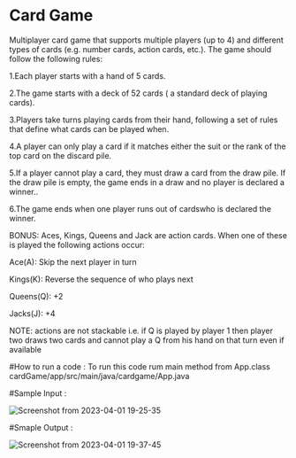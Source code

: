 # Card Game
Multiplayer card game that supports multiple players (up to 4) and different types of cards (e.g. number cards, action cards, etc.). The game should follow the following rules:

1.Each player starts with a hand of 5 cards.

2.The game starts with a deck of 52 cards ( a standard deck of playing cards).

3.Players take turns playing cards from their hand, following a set of rules that define what cards can be played when.

4.A player can only play a card if it matches either the suit or the rank of the top card on the discard pile.

5.If a player cannot play a card, they must draw a card from the draw pile. If the draw pile is empty, the game ends in a draw and no player is declared a winner..

6.The game ends when one player runs out of cardswho is declared the winner.

BONUS: Aces, Kings, Queens and Jack are action cards. When one of these is played the following actions occur:

Ace(A): Skip the next player in turn

Kings(K): Reverse the sequence of who plays next 

Queens(Q): +2

Jacks(J): +4

NOTE: actions are not stackable i.e. if Q is played by player 1 then player two draws two cards and cannot play a Q from his hand on that turn even if available

#How to run a code :
 To run this code rum main method from App.class  cardGame/app/src/main/java/cardgame/App.java
 
#Sample Input :

![Screenshot from 2023-04-01 19-25-35](https://user-images.githubusercontent.com/54895294/229293907-c9f5c612-e7b9-45e8-a492-49f17bc41e75.png)

#Smaple Output :

![Screenshot from 2023-04-01 19-37-45](https://user-images.githubusercontent.com/54895294/229294082-4c2f9576-f162-462e-a518-254379f3091e.png)
